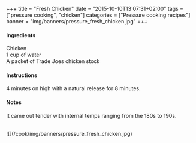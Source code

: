 +++
title = "Fresh Chicken"
date = "2015-10-10T13:07:31+02:00"
tags = ["pressure cooking", "chicken"]
categories = ["Pressure cooking recipes"]
banner = "img/banners/pressure_fresh_chicken.jpg"
+++

#### Ingredients
Chicken  
1 cup of water  
A packet of Trade Joes chicken stock  

#### Instructions
4 minutes on high with a natural release for 8 minutes.  

#### Notes
It came out tender with internal temps ranging from the 180s to 190s.    

<br>
![](/cook/img/banners/pressure_fresh_chicken.jpg)
